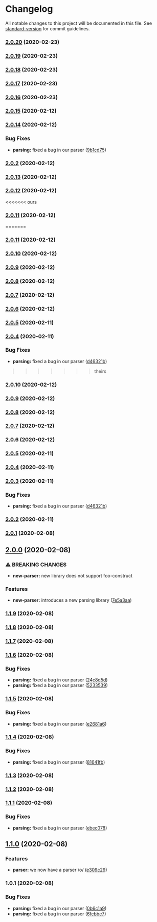 # Changelog

All notable changes to this project will be documented in this file. See [standard-version](https://github.com/conventional-changelog/standard-version) for commit guidelines.

### [2.0.20](https://github.com/fmukendi/HelloWorldJava/compare/v2.0.19...v2.0.20) (2020-02-23)

### [2.0.19](https://github.com/fmukendi/HelloWorldJava/compare/v2.0.18...v2.0.19) (2020-02-23)

### [2.0.18](https://github.com/fmukendi/HelloWorldJava/compare/v2.0.17...v2.0.18) (2020-02-23)

### [2.0.17](https://github.com/fmukendi/HelloWorldJava/compare/v2.0.16...v2.0.17) (2020-02-23)

### [2.0.16](https://github.com/fmukendi/HelloWorldJava/compare/v2.0.15...v2.0.16) (2020-02-23)

### [2.0.15](https://github.com/fmukendi/HelloWorldJava/compare/v2.0.14...v2.0.15) (2020-02-12)

### [2.0.14](https://github.com/fmukendi/HelloWorldJava/compare/v2.0.13...v2.0.14) (2020-02-12)


### Bug Fixes

* **parsing:** fixed a bug in our parser ([9b1cd75](https://github.com/fmukendi/HelloWorldJava/commit/9b1cd75696169113a4f4edda784f38fbdd930ffd))

### [2.0.2](https://github.com/fmukendi/HelloWorldJava/compare/v2.0.10...v2.0.2) (2020-02-12)

### [2.0.13](https://github.com/fmukendi/HelloWorldJava/compare/v2.0.12...v2.0.13) (2020-02-12)

### [2.0.12](https://github.com/fmukendi/HelloWorldJava/compare/v2.0.11...v2.0.12) (2020-02-12)

<<<<<<< ours
### [2.0.11](https://github.com/fmukendi/HelloWorldJava/compare/v2.0.10...v2.0.11) (2020-02-12)
=======
### [2.0.11](https://github.com/fmukendi/HelloWorldJava/compare/v2.0.3...v2.0.11) (2020-02-12)

### [2.0.10](https://github.com/fmukendi/HelloWorldJava/compare/v2.0.9...v2.0.10) (2020-02-12)

### [2.0.9](https://github.com/fmukendi/HelloWorldJava/compare/v2.0.8...v2.0.9) (2020-02-12)

### [2.0.8](https://github.com/fmukendi/HelloWorldJava/compare/v2.0.7...v2.0.8) (2020-02-12)

### [2.0.7](https://github.com/fmukendi/HelloWorldJava/compare/v2.0.6...v2.0.7) (2020-02-12)

### [2.0.6](https://github.com/fmukendi/HelloWorldJava/compare/v2.0.5...v2.0.6) (2020-02-12)

### [2.0.5](https://github.com/fmukendi/HelloWorldJava/compare/v2.0.4...v2.0.5) (2020-02-11)

### [2.0.4](https://github.com/fmukendi/HelloWorldJava/compare/v2.0.1...v2.0.4) (2020-02-11)


### Bug Fixes

* **parsing:** fixed a bug in our parser ([d46321b](https://github.com/fmukendi/HelloWorldJava/commit/d46321b5cad5f4330221b65768a7df5c4a7e90a6))
>>>>>>> theirs

### [2.0.10](https://github.com/fmukendi/HelloWorldJava/compare/v2.0.9...v2.0.10) (2020-02-12)

### [2.0.9](https://github.com/fmukendi/HelloWorldJava/compare/v2.0.8...v2.0.9) (2020-02-12)

### [2.0.8](https://github.com/fmukendi/HelloWorldJava/compare/v2.0.7...v2.0.8) (2020-02-12)

### [2.0.7](https://github.com/fmukendi/HelloWorldJava/compare/v2.0.6...v2.0.7) (2020-02-12)

### [2.0.6](https://github.com/fmukendi/HelloWorldJava/compare/v2.0.5...v2.0.6) (2020-02-12)

### [2.0.5](https://github.com/fmukendi/HelloWorldJava/compare/v2.0.4...v2.0.5) (2020-02-11)

### [2.0.4](https://github.com/fmukendi/HelloWorldJava/compare/v2.0.3...v2.0.4) (2020-02-11)

### [2.0.3](https://github.com/fmukendi/HelloWorldJava/compare/v2.0.1...v2.0.3) (2020-02-11)


### Bug Fixes

* **parsing:** fixed a bug in our parser ([d46321b](https://github.com/fmukendi/HelloWorldJava/commit/d46321b5cad5f4330221b65768a7df5c4a7e90a6))

### [2.0.2](https://github.com/fmukendi/HelloWorldJava/compare/v2.0.1...v2.0.2) (2020-02-11)

### [2.0.1](https://github.com/fmukendi/HelloWorldJava/compare/v2.0.0...v2.0.1) (2020-02-08)

## [2.0.0](https://github.com/fmukendi/HelloWorldJava/compare/v1.1.9...v2.0.0) (2020-02-08)


### ⚠ BREAKING CHANGES

* **new-parser:** new library does not support foo-construct

### Features

* **new-parser:** introduces a new parsing library ([7e5a3aa](https://github.com/fmukendi/HelloWorldJava/commit/7e5a3aa13be3cfbf952f69a38b02fe3a44b7e213))

### [1.1.9](https://github.com/fmukendi/HelloWorldJava/compare/v1.1.8...v1.1.9) (2020-02-08)

### [1.1.8](https://github.com/fmukendi/HelloWorldJava/compare/v1.1.7...v1.1.8) (2020-02-08)

### [1.1.7](https://github.com/fmukendi/HelloWorldJava/compare/v1.1.6...v1.1.7) (2020-02-08)

### [1.1.6](https://github.com/fmukendi/HelloWorldJava/compare/v1.1.5...v1.1.6) (2020-02-08)


### Bug Fixes

* **parsing:** fixed a bug in our parser ([24c8d5d](https://github.com/fmukendi/HelloWorldJava/commit/24c8d5dadda0f21ef1233f82e28401b12026a6eb))
* **parsing:** fixed a bug in our parser ([5233539](https://github.com/fmukendi/HelloWorldJava/commit/5233539cf9cb8dc35444fe6eb883df43f79c1c64))

### [1.1.5](https://github.com/fmukendi/HelloWorldJava/compare/v1.1.4...v1.1.5) (2020-02-08)


### Bug Fixes

* **parsing:** fixed a bug in our parser ([e2681a6](https://github.com/fmukendi/HelloWorldJava/commit/e2681a674e66ea70d91d8482764c0e62f96fb21c))

### [1.1.4](https://github.com/fmukendi/HelloWorldJava/compare/v1.1.3...v1.1.4) (2020-02-08)


### Bug Fixes

* **parsing:** fixed a bug in our parser ([81641fb](https://github.com/fmukendi/HelloWorldJava/commit/81641fbe7f84684ec17fb6152dea61c6ecf9291e))

### [1.1.3](https://github.com/fmukendi/HelloWorldJava/compare/v1.1.2...v1.1.3) (2020-02-08)

### [1.1.2](https://github.com/fmukendi/HelloWorldJava/compare/v1.1.1...v1.1.2) (2020-02-08)

### [1.1.1](https://github.com/fmukendi/HelloWorldJava/compare/v1.1.0...v1.1.1) (2020-02-08)


### Bug Fixes

* **parsing:** fixed a bug in our parser ([ebec078](https://github.com/fmukendi/HelloWorldJava/commit/ebec078195f0f799af87794cf8d4a04d6e01dd40))

## [1.1.0](https://github.com/fmukendi/HelloWorldJava/compare/v1.0.1...v1.1.0) (2020-02-08)


### Features

* **parser:** we now have a parser \o/ ([e309c29](https://github.com/fmukendi/HelloWorldJava/commit/e309c2904f05b1ccdc1a4b73d612089d67b2f3bd))

### 1.0.1 (2020-02-08)


### Bug Fixes

* **parsing:** fixed a bug in our parser ([0b6c1a9](https://github.com/fmukendi/HelloWorldJava/commit/0b6c1a90cca647e85b264b5c90b9621fa51c55bc))
* **parsing:** fixed a bug in our parser ([6fcbbe7](https://github.com/fmukendi/HelloWorldJava/commit/6fcbbe792d9b2a78154973bbaa77cb500bacdc0e))
